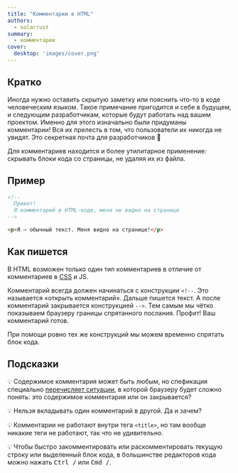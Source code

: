 ```yaml
---
title: "Комментарии в HTML"
authors:
  - solarrust
summary:
  - комментарии
cover:
  desktop: 'images/cover.png'
---
```


## Кратко

Иногда нужно оставить скрытую заметку или пояснить что-то в коде человеческим языком. Такое примечание пригодится и себе в будущем, и следующим разработчикам, которые будут работать над вашим проектом. Именно для этого изначально были придуманы комментарии! Вся их прелесть в том, что пользователи их никогда не увидят. Это секретная почта для разработчиков 🤫

Для комментариев находится и более утилитарное применение: скрывать блоки кода со страницы, не удаляя их из файла.

## Пример

```html
<!--
  Привет!
  Я комментарий в HTML-коде, меня не видно на странице
-->

<p>Я — обычный текст. Меня видно на странице!</p>
```

## Как пишется

В HTML возможен только один тип комментариев в отличие от комментариев в [CSS](/css/doka/css-comments) и JS.

Комментарий всегда должен начинаться с конструкции `<!--`. Это называется «открыть комментарий». Дальше пишется текст. А после комментарий закрывается конструкцией `-->`. Тем самым мы чётко показываем браузеру границы спрятанного послания. Профит! Ваш комментарий готов.

При помощи ровно тех же конструкций мы можем временно спрятать блок кода.

## Подсказки

💡 Содержимое комментария может быть любым, но спефикация специально [перечисляет ситуации](https://html.spec.whatwg.org/multipage/syntax.html#comments), в которой браузеру будет сложно понять: это содержимое комментария или он закрывается?

💡 Нельзя вкладывать один комментарий в другой. Да и зачем?

💡 Комментарии не работают внутри тега `<title>`, но там вообще никакие теги не работают, так что не удивительно.

💡 Чтобы быстро закомментировать или раскомментировать текущую строку или выделенный блок кода, в большинстве редакторов кода можно нажать <kbd>Ctrl /</kbd> или <kbd>Cmd /</kbd>.
